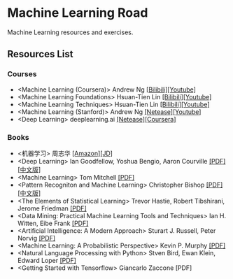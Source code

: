 # Machine Learning Road
Machine Learning resources and exercises.



## Resources List

### Courses

* \<Machine Learning (Coursera)\> Andrew Ng [[Bilibili]](https://www.bilibili.com/video/av9912938/index_2.html#page=1)[[Youtube]](https://www.youtube.com/playlist?list=PLZ9qNFMHZ-A4rycgrgOYma6zxF4BZGGPW)
* \<Machine Learning Foundations\> Hsuan-Tien Lin [[Bilibili]](https://www.bilibili.com/video/av12463015/)[[Youtube]](https://www.youtube.com/playlist?list=PLXVfgk9fNX2I7tB6oIINGBmW50rrmFTqf)
* \<Machine Learning Techniques\> Hsuan-Tien Lin [[Bilibili]](https://www.bilibili.com/video/av12469267/)[[Youtube]](https://www.youtube.com/playlist?list=PLXVfgk9fNX2IQOYPmqjqWsNUFl2kpk1U2)
* \<Machine Learning (Stanford)\> Andrew Ng [[Netease]](http://open.163.com/special/opencourse/machinelearning.html)[[Youtube]](https://www.youtube.com/playlist?list=PLA89DCFA6ADACE599)
* \<Deep Learning\> deeplearning.ai [[Netease]](https://163.lu/nPtn42)[[Coursera]](https://www.coursera.org/specializations/deep-learning)

### Books

* \<机器学习\> 周志华 [[Amazon]](https://www.amazon.cn/%E6%9C%BA%E5%99%A8%E5%AD%A6%E4%B9%A0-%E5%91%A8%E5%BF%97%E5%8D%8E/dp/B01ARKEV1G/ref=sr_1_1?ie=UTF8&qid=1509470386&sr=8-1&keywords=%E6%9C%BA%E5%99%A8%E5%AD%A6%E4%B9%A0)[[JD]](https://item.jd.com/11867803.html)
* \<Deep Learning\> Ian Goodfellow, Yoshua Bengio, Aaron Courville [[PDF]](https://github.com/yanshengjia/machine-learning-road/blob/master/resources/Deep%20Learning.pdf)[[中文版]](https://github.com/yanshengjia/machine-learning-road/blob/master/resources/%E6%B7%B1%E5%BA%A6%E5%AD%A6%E4%B9%A0.pdf)
* \<Machine Learning\> Tom Mitchell [[PDF]](https://github.com/yanshengjia/machine-learning-road/blob/master/resources/Machine%20Learning.pdf)
* \<Pattern Recogniton and Machine Learning\> Christopher Bishop [[PDF]](https://github.com/yanshengjia/machine-learning-road/blob/master/resources/Pattern%20Recognition%20and%20Machine%20Learning.pdf)[[中文版]](https://github.com/yanshengjia/machine-learning-road/blob/master/resources/%E6%9C%BA%E5%99%A8%E5%AD%A6%E4%B9%A0%E4%B8%8E%E6%A8%A1%E5%BC%8F%E8%AF%86%E5%88%AB.pdf)
* \<The Elements of Statistical Learning\> Trevor Hastie, Robert Tibshirani, Jerome Friedman [[PDF]](https://github.com/yanshengjia/machine-learning-road/blob/master/resources/The%20Elements%20of%20Statistical%20Learning%20(2nd%20Edition).pdf)
* \<Data Mining: Practical Machine Learning Tools and Techniques\> Ian H. Witten, Eibe Frank [[PDF]](https://github.com/yanshengjia/machine-learning-road/blob/master/resources/Data%20Mining%20-%20Practical%20Machine%20Learning%20Tools%20and%20Techniques%20(2nd%20Edition).pdf)
* \<Artificial Intelligence: A Modern Approach\> Sturart  J. Russell, Peter Norvig [[PDF]](https://github.com/yanshengjia/machine-learning-road/blob/master/resources/Artificial%20Intelligence%20-%20A%20Modern%20Approach%20(3rd%20Edition).pdf)
* \<Machine Learning: A Probabilistic Perspective\> Kevin P. Murphy [[PDF]](https://github.com/yanshengjia/machine-learning-road/blob/master/resources/Machine%20Learning%20-%20A%20Probabilistic%20Perspective.pdf)
* \<Natural Language Processing with Python\> Stven Bird, Ewan Klein, Edward Loper [[PDF]](https://github.com/yanshengjia/machine-learning-road/blob/master/resources/Natural%20Language%20Processing%20with%20Python.pdf)
* \<Getting Started with Tensorflow\> Giancarlo Zaccone [PDF]

